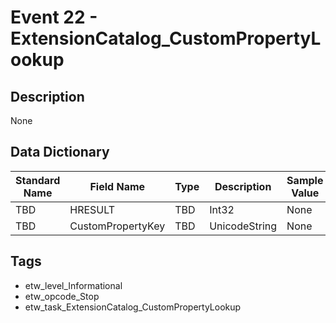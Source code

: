 # Event 22 - ExtensionCatalog_CustomPropertyLookup

## Description
None

## Data Dictionary
|Standard Name|Field Name|Type|Description|Sample Value|
|---|---|---|---|---|
|TBD|HRESULT|TBD|Int32|None|None|
|TBD|CustomPropertyKey|TBD|UnicodeString|None|None|

## Tags
* etw_level_Informational
* etw_opcode_Stop
* etw_task_ExtensionCatalog_CustomPropertyLookup